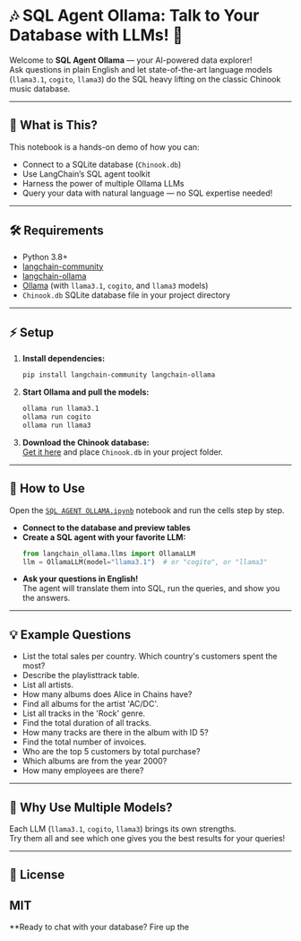 # 🎶 SQL Agent Ollama: Talk to Your Database with LLMs! 🤖

Welcome to **SQL Agent Ollama** — your AI-powered data explorer!  
Ask questions in plain English and let state-of-the-art language models (`llama3.1`, `cogito`, `llama3`) do the SQL heavy lifting on the classic Chinook music database.

---

## 🚀 What is This?

This notebook is a hands-on demo of how you can:
- Connect to a SQLite database (`Chinook.db`)
- Use LangChain’s SQL agent toolkit
- Harness the power of multiple Ollama LLMs
- Query your data with natural language — no SQL expertise needed!

---

## 🛠️ Requirements

- Python 3.8+
- [langchain-community](https://pypi.org/project/langchain-community/)
- [langchain-ollama](https://pypi.org/project/langchain-ollama/)
- [Ollama](https://ollama.com/) (with `llama3.1`, `cogito`, and `llama3` models)
- `Chinook.db` SQLite database file in your project directory

---

## ⚡ Setup

1. **Install dependencies:**
    ```sh
    pip install langchain-community langchain-ollama
    ```

2. **Start Ollama and pull the models:**
    ```sh
    ollama run llama3.1
    ollama run cogito
    ollama run llama3
    ```

3. **Download the Chinook database:**  
   [Get it here](https://github.com/lerocha/chinook-database) and place `Chinook.db` in your project folder.

---

## 📝 How to Use

Open the [`SQL AGENT OLLAMA.ipynb`](c:\Users\ruchita.maaran\Downloads\SQL%20AGENT%20OLLAMA.ipynb) notebook and run the cells step by step.

- **Connect to the database and preview tables**
- **Create a SQL agent with your favorite LLM:**
    ```python
    from langchain_ollama.llms import OllamaLLM
    llm = OllamaLLM(model="llama3.1")  # or "cogito", or "llama3"
    ```
- **Ask your questions in English!**  
  The agent will translate them into SQL, run the queries, and show you the answers.

---

## 💡 Example Questions

- List the total sales per country. Which country's customers spent the most?
- Describe the playlisttrack table.
- List all artists.
- How many albums does Alice in Chains have?
- Find all albums for the artist 'AC/DC'.
- List all tracks in the 'Rock' genre.
- Find the total duration of all tracks.
- How many tracks are there in the album with ID 5?
- Find the total number of invoices.
- Who are the top 5 customers by total purchase?
- Which albums are from the year 2000?
- How many employees are there?

---

## 🌟 Why Use Multiple Models?

Each LLM (`llama3.1`, `cogito`, `llama3`) brings its own strengths.  
Try them all and see which one gives you the best results for your queries!

---

## 📜 License

MIT
---

**Ready to chat with your database? Fire up the
